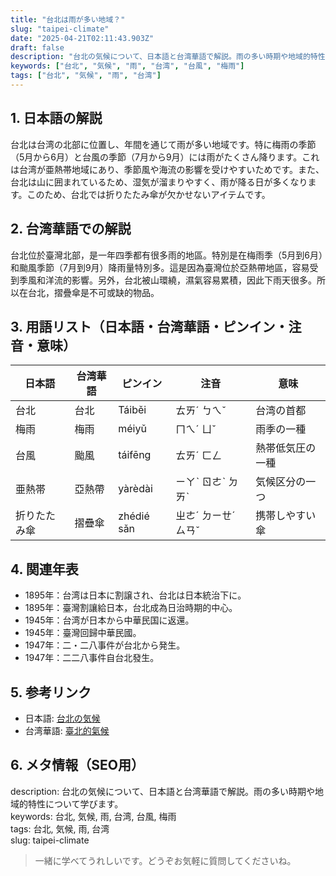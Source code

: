 ```yaml
---
title: "台北は雨が多い地域？"
slug: "taipei-climate"
date: "2025-04-21T02:11:43.903Z"
draft: false
description: "台北の気候について、日本語と台湾華語で解説。雨の多い時期や地域的特性について学びます。"
keywords: ["台北", "気候", "雨", "台湾", "台風", "梅雨"]
tags: ["台北", "気候", "雨", "台湾"]
---
```


## 1. 日本語の解説  
台北は台湾の北部に位置し、年間を通じて雨が多い地域です。特に梅雨の季節（5月から6月）と台風の季節（7月から9月）には雨がたくさん降ります。これは台湾が亜熱帯地域にあり、季節風や海流の影響を受けやすいためです。また、台北は山に囲まれているため、湿気が溜まりやすく、雨が降る日が多くなります。このため、台北では折りたたみ傘が欠かせないアイテムです。

## 2. 台湾華語での解説  
台北位於臺灣北部，是一年四季都有很多雨的地區。特別是在梅雨季（5月到6月）和颱風季節（7月到9月）降雨量特別多。這是因為臺灣位於亞熱帶地區，容易受到季風和洋流的影響。另外，台北被山環繞，濕氣容易累積，因此下雨天很多。所以在台北，摺疊傘是不可或缺的物品。

## 3. 用語リスト（日本語・台湾華語・ピンイン・注音・意味）  

| 日本語     | 台湾華語      | ピンイン      | 注音    | 意味           |
|------------|--------------|---------------|---------|----------------|
| 台北       | 台北         | Táiběi        | ㄊㄞˊ ㄅㄟˇ  | 台湾の首都       |
| 梅雨       | 梅雨         | méiyǔ         | ㄇㄟˊ ㄩˇ   | 雨季の一種      |
| 台風       | 颱風         | táifēng       | ㄊㄞˊ ㄈㄥ   | 熱帯低気圧の一種|
| 亜熱帯     | 亞熱帶       | yàrèdài       | ㄧㄚˋ ㄖㄜˋ ㄉㄞˋ | 気候区分の一つ  |
| 折りたたみ傘 | 摺疊傘      | zhédié sǎn    | ㄓㄜˊ ㄉㄧㄝˊ ㄙㄢˇ | 携帯しやすい傘  |

## 4. 関連年表  

- 1895年：台湾は日本に割譲され、台北は日本統治下に。
- 1895年：臺灣割讓給日本，台北成為日治時期的中心。
- 1945年：台湾が日本から中華民国に返還。
- 1945年：臺灣回歸中華民國。
- 1947年：二・二八事件が台北から発生。
- 1947年：二二八事件自台北發生。

## 5. 参考リンク  

- 日本語: [台北の気候](https://ja.wikipedia.org/wiki/%E5%8F%B0%E5%8C%97%E3%81%AE%E6%B0%97%E5%80%99)
- 台湾華語: [臺北的氣候](https://zh.wikipedia.org/wiki/%E8%87%BA%E5%8C%97%E5%B8%82%E4%B9%8B%E6%B0%A3%E5%80%99)

## 6. メタ情報（SEO用）  
description: 台北の気候について、日本語と台湾華語で解説。雨の多い時期や地域的特性について学びます。  
keywords: 台北, 気候, 雨, 台湾, 台風, 梅雨  
tags: 台北, 気候, 雨, 台湾  
slug: taipei-climate  

> 一緒に学べてうれしいです。どうぞお気軽に質問してくださいね。